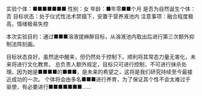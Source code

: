 实验个体：■■■■■■■
性别：女
年龄：■年零■■个月
是否为自然诞生个体：否
目标状态：处于仪式性法术禁锢下，安置于营养液池内
注意事项：融合程度极高，情绪极易失控

本次实验目的：通过■■■溶液提麻醉目标，从溶液池内取出后进行第三次额外抑制法阵刻画。

目标状态良好，虽然途中醒来，但仍然处于控制下。顺利将其常态力量无害化，未来将进行文化教育。
总负责人额外规定，目标只可进行控制，不可进行抹杀处理。因为她是■■■■的■■■，是未来的希望之，这将是我们研究持续至今最接近成功的一次。
个体将会由多名■■■进行养育，为了保证其个性不会太难过于驱使，有必要进行■■■■■■■……